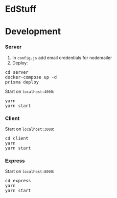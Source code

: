 # EdStuff

# Development

### Server
1. In <code>config.js</code> add email credentials for nodemailer
2. Deploy:
<pre>
cd server
docker-compose up -d
prisma deploy
</pre>
Start on <code>localhost:4000</code>:
<pre>
yarn
yarn start
</pre>

### Client
Start on <code>localhost:3000</code>:
<pre>
cd client
yarn 
yarn start
</pre>


### Express
Start on <code>localhost:8000</code>:
<pre>
cd express
yarn
yarn start
</pre>


